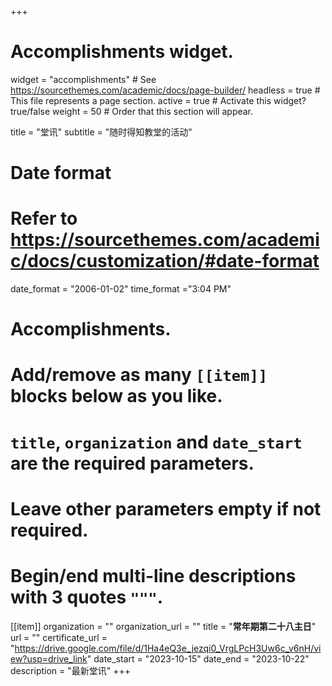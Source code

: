 +++
# Accomplishments widget.
widget = "accomplishments"  # See https://sourcethemes.com/academic/docs/page-builder/
headless = true  # This file represents a page section.
active = true  # Activate this widget? true/false
weight = 50  # Order that this section will appear.

title = "堂讯"
subtitle = "随时得知教堂的活动"

# Date format
#   Refer to https://sourcethemes.com/academic/docs/customization/#date-format
date_format = "2006-01-02"
time_format ="3:04 PM"

# Accomplishments.
#   Add/remove as many `[[item]]` blocks below as you like.
#   `title`, `organization` and `date_start` are the required parameters.
#   Leave other parameters empty if not required.
#   Begin/end multi-line descriptions with 3 quotes `"""`.

[[item]]
  organization = ""
  organization_url = ""
  title = "**常年期第二十八主日**"
  url = ""
  certificate_url = "https://drive.google.com/file/d/1Ha4eQ3e_jezqi0_VrgLPcH3Uw6c_v6nH/view?usp=drive_link"
  date_start = "2023-10-15"
  date_end = "2023-10-22"
  description = "最新堂讯"
+++
